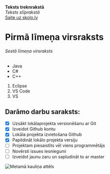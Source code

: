 **Teksts treknrakstā** <br>
*Teksts slīprakstā* <br>
[Saite uz skolo.lv](https://skolo.lv) <br>

# Pirmā līmeņa virsraksts
###### Sestā līmeņa virsraksts
* Java
* C#
* C++
  
1. Eclipse
2. VS Code
3. VS

## Darāmo darbu saraksts:
- [x] Uzsākt lokālaprojekta versionēšanu ar Git
- [x] Izveidot Github kontu
- [x] Lokāla projekta izvietošana Github
- [x] Papildināt lokālo projekta versiju
- [ ] Projektam piesaistīts vēl viens programmētājs
- [ ] Novērsti issues iesniegumi
- [ ] Izveidot jaunu zaru un sapludināt to ar master

![Metamā kauliņa attēls](https://pngimg.com/uploads/dice/dice_PNG49.png)
